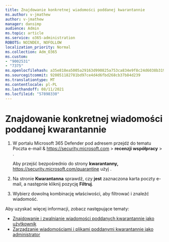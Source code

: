 ```yaml
---
title: Znajdowanie konkretnej wiadomości poddanej kwarantannie
ms.author: v-jmathew
author: v-jmathew
manager: dansimp
audience: Admin
ms.topic: article
ms.service: o365-administration
ROBOTS: NOINDEX, NOFOLLOW
localization_priority: Normal
ms.collection: Adm_O365
ms.custom:
- "9002531"
- "7375"
ms.openlocfilehash: a35e818ea5005a29163d990825a753ca834e9f8c24d6038b319b1382587fc286
ms.sourcegitcommit: 920051182781bd97ce4d4d6fbd268cb37b84d239
ms.translationtype: MT
ms.contentlocale: pl-PL
ms.lasthandoff: 08/11/2021
ms.locfileid: "57898330"
---
```

# <a name="find-a-specific-quarantined-message"></a>Znajdowanie konkretnej wiadomości poddanej kwarantannie

1. W portalu Microsoft 365 Defender pod adresem przejdź do tematu Poczta e-mail & <https://security.microsoft.com>  \> **recenzji współpracy** \> .

   Aby przejść bezpośrednio do strony **kwarantanny,** <https://security.microsoft.com/quarantine> użyj .

2. Na stronie **Kwarantanna** sprawdź, czy **jest** zaznaczona karta poczty e-mail, a następnie kliknij pozycję **Filtruj**.
3. Wybierz dowolną kombinację właściwości, aby filtrować i znaleźć wiadomość.

Aby uzyskać więcej informacji, zobacz następujące tematy:

- [Znajdowanie i zwalnianie wiadomości poddanych kwarantannie jako użytkownik](https://docs.microsoft.com/microsoft-365/security/office-365-security/find-and-release-quarantined-messages-as-a-user)
- [Zarządzanie wiadomościami i plikami poddanymi kwarantannie jako administrator](https://docs.microsoft.com/microsoft-365/security/office-365-security/manage-quarantined-messages-and-files)
